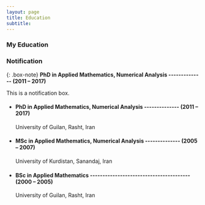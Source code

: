 ```yaml
---
layout: page
title: Education
subtitle: 
---
```



### My Education

### Notification

{: .box-note}
**PhD in Applied Mathematics, Numerical Analysis -------------- (2011 – 2017)** 

This is a notification box.

- #### PhD in Applied Mathematics, Numerical Analysis -------------- (2011 – 2017)
    University of Guilan, Rasht, Iran

- #### MSc in Applied Mathematics, Numerical Analysis -------------- (2005 – 2007)
    University of Kurdistan, Sanandaj, Iran

- #### BSc in Applied Mathematics ---------------------------------------- (2000 – 2005)
    University of Guilan, Rasht, Iran
